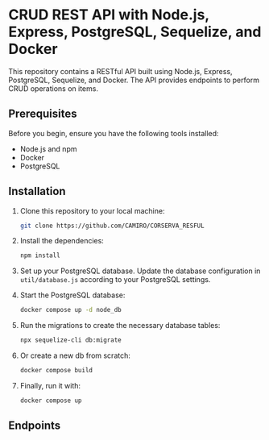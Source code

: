 # CRUD REST API with Node.js, Express, PostgreSQL, Sequelize, and Docker

This repository contains a RESTful API built using Node.js, Express, PostgreSQL, Sequelize, and Docker. The API provides endpoints to perform CRUD operations on items.

## Prerequisites

Before you begin, ensure you have the following tools installed:

- Node.js and npm
- Docker
- PostgreSQL

## Installation

1. Clone this repository to your local machine:

   ```bash
   git clone https://github.com/CAMIRO/CORSERVA_RESFUL
2. Install the dependencies:
   ```bash  
   npm install
3. Set up your PostgreSQL database. Update the database configuration in `util/database.js` according to your PostgreSQL settings.
4. Start the PostgreSQL database:
    ```bash  
   docker compose up -d node_db
5. Run the migrations to create the necessary database tables:
    ```bash  
    npx sequelize-cli db:migrate
6. Or create a new db from scratch:
    ```bash  
   docker compose build
7. Finally, run it with:
    ```bash  
   docker compose up
    

## Endpoints






